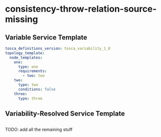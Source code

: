 # consistency-throw-relation-source-missing



## Variable Service Template

```yaml linenums="1"
tosca_definitions_version: tosca_variability_1_0
topology_template:
  node_templates:
    one:
      type: one
      requirements:
        - two: two
    two:
      type: two
      conditions: false
    three:
      type: three

```



## Variability-Resolved Service Template

```yaml linenums="1"

```


TODO: add all the remaining stuff

